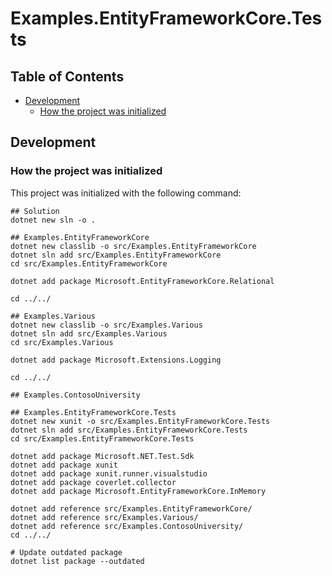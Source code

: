 # Examples.EntityFrameworkCore.Tests

## Table of Contents <!-- omit in toc -->

- [Development](#development)
  - [How the project was initialized](#how-the-project-was-initialized)

## Development

### How the project was initialized

This project was initialized with the following command:

```shell
## Solution
dotnet new sln -o .

## Examples.EntityFrameworkCore
dotnet new classlib -o src/Examples.EntityFrameworkCore
dotnet sln add src/Examples.EntityFrameworkCore
cd src/Examples.EntityFrameworkCore

dotnet add package Microsoft.EntityFrameworkCore.Relational

cd ../../

## Examples.Various
dotnet new classlib -o src/Examples.Various
dotnet sln add src/Examples.Various
cd src/Examples.Various

dotnet add package Microsoft.Extensions.Logging

cd ../../

## Examples.ContosoUniversity

## Examples.EntityFrameworkCore.Tests
dotnet new xunit -o src/Examples.EntityFrameworkCore.Tests
dotnet sln add src/Examples.EntityFrameworkCore.Tests
cd src/Examples.EntityFrameworkCore.Tests

dotnet add package Microsoft.NET.Test.Sdk
dotnet add package xunit
dotnet add package xunit.runner.visualstudio
dotnet add package coverlet.collector
dotnet add package Microsoft.EntityFrameworkCore.InMemory

dotnet add reference src/Examples.EntityFrameworkCore/
dotnet add reference src/Examples.Various/
dotnet add reference src/Examples.ContosoUniversity/
cd ../../

# Update outdated package
dotnet list package --outdated
```
